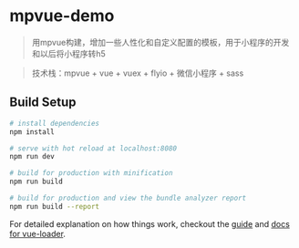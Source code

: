 # mpvue-demo

> 用mpvue构建，增加一些人性化和自定义配置的模板，用于小程序的开发和以后将小程序转h5

> 技术栈：mpvue + vue + vuex + flyio + 微信小程序 + sass

## Build Setup

``` bash
# install dependencies
npm install

# serve with hot reload at localhost:8080
npm run dev

# build for production with minification
npm run build

# build for production and view the bundle analyzer report
npm run build --report
```

For detailed explanation on how things work, checkout the [guide](http://vuejs-templates.github.io/webpack/) and [docs for vue-loader](http://vuejs.github.io/vue-loader).
